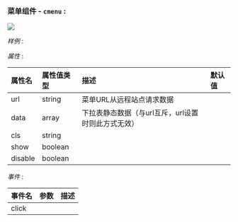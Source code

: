 ### 菜单组件 - `cmenu` :

<img src="./images/cmenu.png"/>

*样例* :  


*属性* :  

| 属性名     | 属性值类型     | 描述     | 默认值     |
| :------------- | :------------- | :------------- | :------------- |
| url	 | string |	菜单URL从远程站点请求数据 |
| data	 | array | 下拉表静态数据（与url互斥，url设置时则此方式无效） |
| cls	| string | 	 |   |
| show | boolean |   |
| disable	| boolean | 	 |

*事件* :  

| 事件名     | 参数     | 描述     |
| :------------- | :------------- | :------------- |
| click       |        |        |
